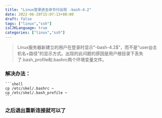```yaml
---
title: "Linux登录进去命令行出现 -bash-4.2"
date: 2022-06-20T15:07:13+08:00
draft: false
tags: ["linux","ssh"]
isCJKLanguage: true
categories: ["linux","ssh"]
---
```


> Linux服务器新建立的用户在登录时显示“-bash-4.2$”，而不是“user@主机名+路径”的显示方式。出现的此问题的原因是用户根目录下丢失了.bash_profile和.bashrc两个环境变量文件。

### **解决办法：**

    ```shell
    cp /etc/skel/.bashrc ~
    cp /etc/skel/.bash_profile ~
    ```

### 之后退出重新连接就可以了
